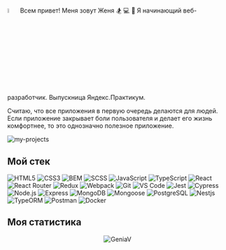 <a href="https://www.gautamkrishnar.com/"><img src="https://media.giphy.com/media/hvRJCLFzcasrR4ia7z/giphy.gif" width="5%"></a> Всем привет! Меня зовут Женя :snowboarder: :computer: :milky_way: Я начинающий веб-разработчик. Выпускница Яндекс.Практикум.

Считаю, что все приложения в первую очередь делаются для людей. Если приложение закрывает боли пользователя и делает его жизнь комфортнее, то это однозначно полезное приложение.

![my-projects](https://user-images.githubusercontent.com/91983468/191351296-99391d2c-4c55-4880-8f03-57c9aa8ba644.png)

## Мой стек

![HTML5](https://img.shields.io/badge/-HTML5-%23E44D27?style=flat-square&logo=html5&logoColor=ffffff)
![CSS3](https://img.shields.io/badge/-CSS3-%231572B6?style=flat-square&logo=css3)
![BEM](https://img.shields.io/badge/-BEM-%23282C34?style=flat-square&logo=bem)
![SCSS](https://img.shields.io/badge/-SCSS-%23F7DF1C?style=flat-square&logo=sass)
![JavaScript](https://img.shields.io/badge/-JavaScript-%23F7DF1C?style=flat-square&logo=javascript&logoColor=000000&labelColor=%23F7DF1C&color=%23F7DF1C)
![TypeScript](https://img.shields.io/badge/-TypeScript-007ACC?style=flat-square&logo=typescript&logoColor=white)
![React](https://img.shields.io/badge/-React-%23282C34?style=flat-square&logo=react)
![React Router](https://img.shields.io/badge/-ReactRouter-%23282C34?style=flat-square&logo=react-router)
![Redux](https://img.shields.io/badge/-Redux-%23282C34?style=flat-square&logo=redux)
![Webpack](https://img.shields.io/badge/-Webpack-%232C3A42?style=flat-square&logo=webpack)
![Git](https://img.shields.io/badge/-Git-%23F05032?style=flat-square&logo=git&logoColor=%23ffffff)
![VS Code](https://img.shields.io/badge/-VSCode-%23007ACC?style=flat-square&logo=visual-studio-code)
![Jest](https://img.shields.io/badge/-Jest-greenC?style=flat-square&logo=jest)
![Cypress](https://img.shields.io/badge/-Cypress-lightgrey?style=flat-square&logo=Cypress)
![Node.js](https://img.shields.io/badge/-Node.js-brightgreen?style=flat-square&logo=Node.js)
![Express](https://img.shields.io/badge/-Express-lightgray?style=flat-square&logo=Express)
![MongoDB](https://img.shields.io/badge/-Mongodb-gray?style=flat-square&logo=Mongodb)
![Mongoose](https://img.shields.io/badge/-Mongoose-lightgrey?style=flat-square&logo=Mongoose)
![PostgreSQL](https://img.shields.io/badge/-PostgreSQL-white?style=flat-square&logo=PostgreSQL)
![Nestjs](https://img.shields.io/badge/-Nestjs-black?style=flat-square&logo=Nestjs)
![TypeORM](https://img.shields.io/badge/-TypeORM-yellow?style=flat-square&logo=TypeORM)
![Postman](https://img.shields.io/badge/-Postman-lightblue?style=flat-square&logo=Postman)
![Docker](https://img.shields.io/badge/-Docker-blue?style=flat-square&logo=Docker)

## Моя статистика
<p align="center"> <img src="https://github-readme-stats.vercel.app/api?username=GeniaV&show_icons=true&theme=gotham" alt="GeniaV" />
